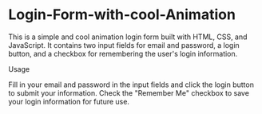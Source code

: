 # Login-Form-with-cool-Animation

This is a simple and cool animation login form built with HTML, CSS, and JavaScript. 
It contains two input fields for email and password, a login button, and a checkbox for remembering the user's login information.

Usage

Fill in your email and password in the input fields and click the login button to submit your information.
Check the "Remember Me" checkbox to save your login information for future use.
